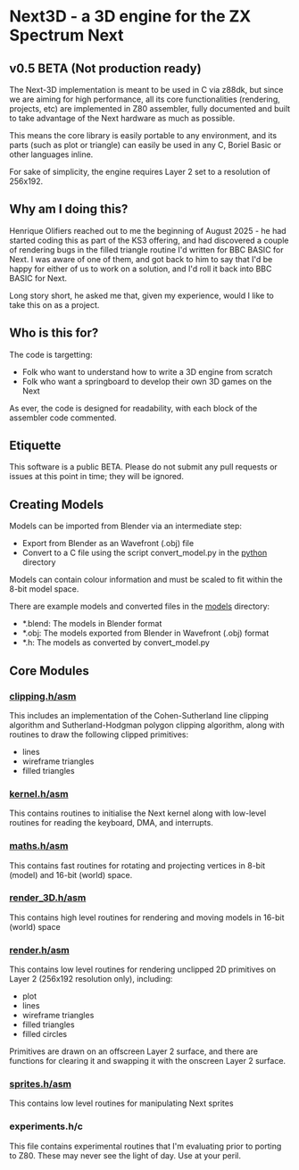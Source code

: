# Next3D - a 3D engine for the ZX Spectrum Next

## v0.5 BETA (Not production ready)

The Next-3D implementation is meant to be used in C via z88dk, but since we are aiming for high performance, all its core functionalities (rendering, projects, etc) are implemented in Z80 assembler, fully documented and built to take advantage of the Next hardware as much as possible.

This means the core library is easily portable to any environment, and its parts (such as plot or triangle) can easily be used in any C, Boriel Basic or other languages inline.

For sake of simplicity, the engine requires Layer 2 set to a resolution of 256x192.

## Why am I doing this?

Henrique Olifiers reached out to me the beginning of August 2025 - he had started coding this as part of the KS3 offering, and had discovered a couple of rendering bugs in the filled triangle routine I'd written for BBC BASIC for Next. I was aware of one of them, and got back to him to say that I'd be happy for either of us to work on a solution, and I'd roll it back into BBC BASIC for Next.

Long story short, he asked me that, given my experience, would I like to take this on as a project.

## Who is this for?

The code is targetting:

- Folk who want to understand how to write a 3D engine from scratch
- Folk who want a springboard to develop their own 3D games on the Next

As ever, the code is designed for readability, with each block of the assembler code commented.

## Etiquette

This software is a public BETA. Please do not submit any pull requests or issues at this point in time; they will be ignored.

## Creating Models

Models can be imported from Blender via an intermediate step:

- Export from Blender as an Wavefront (.obj) file
- Convert to a C file using the script convert_model.py in the [python](./python/) directory

Models can contain colour information and must be scaled to fit within the 8-bit model space.

There are example models and converted files in the [models](./models/) directory:

- *.blend: The models in Blender format
- *.obj: The models exported from Blender in Wavefront (.obj) format
- *.h: The models as converted by convert_model.py

## Core Modules

### [clipping.h/asm](documentation/clipping.md)

This includes an implementation of the Cohen-Sutherland line clipping algorithm and Sutherland-Hodgman polygon clipping algorithm, along with routines to draw the following clipped primitives:

- lines
- wireframe triangles
- filled triangles

### [kernel.h/asm](documentation/kernel.md)

This contains routines to initialise the Next kernel along with low-level routines for reading the keyboard, DMA, and interrupts.

### [maths.h/asm](documentation/maths.md)

This contains fast routines for rotating and projecting vertices in 8-bit (model) and 16-bit (world) space.

### [render_3D.h/asm](documentation/render_3D.md)

This contains high level routines for rendering and moving models in 16-bit (world) space

### [render.h/asm](documentation/render.md)

This contains low level routines for rendering unclipped 2D primitives on Layer 2 (256x192 resolution only), including:

- plot
- lines
- wireframe triangles
- filled triangles
- filled circles

Primitives are drawn on an offscreen Layer 2 surface, and there are functions for clearing it and swapping it with the onscreen Layer 2 surface.

### [sprites.h/asm](documentation/sprites.md)

This contains low level routines for manipulating Next sprites

### experiments.h/c

This file contains experimental routines that I'm evaluating prior to porting to Z80. These may never see the light of day. Use at your peril.